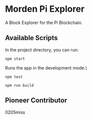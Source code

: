 # Morden Pi Explorer

A Block Explorer for the Pi Blockchain.

## Available Scripts

In the project directory, you can run:

```npm start```

Runs the app in the development mode.\

```npm test```


```npm run build```


## Pioneer Contributor

0205miss
